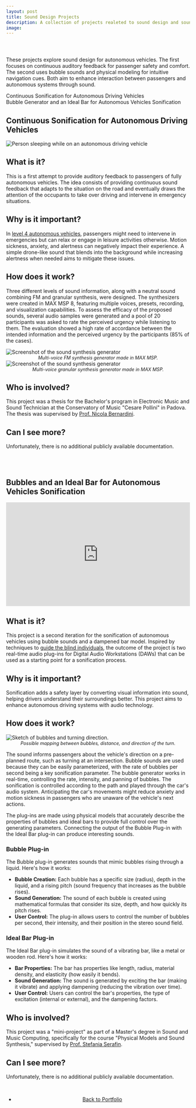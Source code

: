 ```yaml
---
layout: post
title: Sound Design Projects
description: A collection of projects realeted to sound design and sound synthesis
image:
---
```


<!-- Main -->
<div id="main" class="alt">

<!-- One -->
<section id="one">
<div class="inner">
<header class="major">
</header>
<!-- 

<!-- Content -->

<p>These projects explore sound design for autonomous vehicles. The first focuses on continuous auditory feedback for passenger safety and comfort. The second uses bubble sounds and physical modeling for intuitive navigation cues. Both aim to enhance interaction between passengers and autonomous systems through sound.</p>

<nav id="toc">
<ul>
    <li><a href="#continuous-sonification">Continuous Sonification for Autonomous Driving Vehicles</a></li>
    <li><a href="#sonification-bubbles">Bubble Generator and an Ideal Bar for Autonomous Vehicles Sonification</a></li>
</ul>
</nav>

<h1 id="continuous-sonification">Continuous Sonification for Autonomous Driving Vehicles</h1>

<span class="image main"><img src="{% link assets/images/ADV_Sleep.jpg %}" alt="Person sleeping while on an autonomous driving vehicle" /></span>

<h2>What is it?</h2>
<p>This is a first attempt to provide auditory feedback to passengers of fully autonomous vehicles. The idea consists of providing continuous sound feedback that adapts to the situation on the road and eventually draws the attention of the occupants to take over driving and intervene in emergency situations.</p>

<h2>Why is it important?</h2>
<p>In <a href="https://www.sae.org/standards/content/j3016_202104/">level 4 autonomous vehicles</a>, passengers might need to intervene in emergencies but can relax or engage in leisure activities otherwise. Motion sickness, anxiety, and alertness can negatively impact their experience. A simple drone-like sound that blends into the background while increasing alertness when needed aims to mitigate these issues.</p>

<h2>How does it work?</h2>
<p>Three different levels of sound information, along with a neutral sound combining FM and granular synthesis, were designed. The synthesizers were created in MAX MSP 8, featuring multiple voices, presets, recording, and visualization capabilities. To assess the efficacy of the proposed sounds, several audio samples were generated and a pool of 20 participants was asked to rate the perceived urgency while listening to them. The evaluation showed a high rate of accordance between the intended information and the perceived urgency by the participants (85% of the cases).</p>

<div class="row">
    <div class="6u 12u$(small)">
        <span class="image fit" style="max-width: 500px;"><img src="{% link assets/images/AE_FM.jpg %}" alt="Screenshot of the sound synthesis generator" /><br><em style="display: block; text-align: center; font-size: 0.9em;">Multi-voice FM synthesis generator made in MAX MSP.</em></span>
    </div>
    <div class="6u 12u$(small)">
        <span class="image fit" style="max-width: 500px;"><img src="{% link assets/images/AE_Granular.jpg %}" alt="Screenshot of the sound synthesis generator" /><br><em style="display: block; text-align: center; font-size: 0.9em;">Multi-voice granular synthesis generator made in MAX MSP.</em></span>
    </div>
</div>

<h2>Who is involved?</h2>
<p>This project was a thesis for the Bachelor's program in Electronic Music and Sound Technician at the Conservatory of Music "Cesare Pollini" in Padova. The thesis was supervised by <a href="https://it.linkedin.com/in/nbernardini">Prof. Nicola Bernardini</a>.</p>

<h2>Can I see more?</h2>
<p>Unfortunately, there is no additional publicly available documentation.</p>

<br>
<br>

<h1 id="sonification-bubbles">Bubbles and an Ideal Bar for Autonomous Vehicles Sonification</h1>

<div style="text-align: center;">
    <span class="image main">
        <iframe src="https://www.youtube.com/embed/CMKcBtrwiUg?si=CP7CH1HhnsPnEwCH" title="YouTube video player" frameborder="0" allow="accelerometer; autoplay; clipboard-write; encrypted-media; gyroscope; picture-in-picture; web-share" referrerpolicy="strict-origin-when-cross-origin" allowfullscreen style="min-height: 200px; width: 100%; aspect-ratio: 16/9;"></iframe>
    </span>
</div>

<h2>What is it?</h2>
<p>This project is a second iteration for the sonification of autonomous vehicles using bubble sounds and a dampened bar model. Inspired by techniques to <a href="https://opinvisindi.is/bitstream/handle/20.500.11815/702/paper_IJHCS_pre-print.pdf?sequence=3">guide the blind individuals</a>, the outcome of the project is two real-time audio plug-ins for Digital Audio Workstations (DAWs) that can be used as a starting point for a sonification process.</p>

<h2>Why is it important?</h2>
<p>Sonification adds a safety layer by converting visual information into sound, helping drivers understand their surroundings better. This project aims to enhance autonomous driving systems with audio technology.</p>

<h2>How does it work?</h2>
<p><span class="image right"><img src="{% link assets/images/Arrow_Bubbles.jpg %}" alt="Sketch of bubbles and turning direction."/><br><em style="display: block; text-align: center; font-size: 0.9em;">Possible mapping between bubbles, distance, and direction of the turn.</em></span></p>

<p>The sound informs passengers about the vehicle's direction on a pre-planned route, such as turning at an intersection. Bubble sounds are used because they can be easily parameterized, with the rate of bubbles per second being a key sonification parameter. The bubble generator works in real-time, controlling the rate, intensity, and panning of bubbles. The sonification is controlled according to the path and played through the car's audio system. Anticipating the car's movements might reduce anxiety and motion sickness in passengers who are unaware of the vehicle's next actions.</p>

<p>The plug-ins are made using physical models that accurately describe the properties of bubbles and ideal bars to provide full control over the generating parameters. Connecting the output of the Bubble Plug-in with the Ideal Bar plug-in can produce interesting sounds.</p>

<h3>Bubble Plug-in</h3>
<!-- <span class="image right"><img src="{% link assets/images/Bubbles_PlugIn.jpg %}" alt="Bubble plug-in."/><br><em style="display: block; text-align: center; font-size: 0.9em;">Bubble plug-in</em></span> -->
<p>The Bubble plug-in generates sounds that mimic bubbles rising through a liquid. Here's how it works:</p>
<ul>
    <li><strong>Bubble Creation:</strong> Each bubble has a specific size (radius), depth in the liquid, and a rising pitch (sound frequency that increases as the bubble rises).</li>
    <li><strong>Sound Generation:</strong> The sound of each bubble is created using mathematical formulas that consider its size, depth, and how quickly its pitch rises.</li>
    <li><strong>User Control:</strong> The plug-in allows users to control the number of bubbles per second, their intensity, and their position in the stereo sound field.</li>
</ul>

<h3>Ideal Bar Plug-in</h3>
<!-- <span class="image right"><img src="{% link assets/images/FDS_Bar_Plugin.jpg %}" alt="Ideal bar plug-in."/><br><em style="display: block; text-align: center; font-size: 0.9em;">Ideal Bar plug-in</em></span> -->
<p>The Ideal Bar plug-in simulates the sound of a vibrating bar, like a metal or wooden rod. Here's how it works:</p>
<ul>
    <li><strong>Bar Properties:</strong> The bar has properties like length, radius, material density, and elasticity (how easily it bends).</li>
    <li><strong>Sound Generation:</strong> The sound is generated by exciting the bar (making it vibrate) and applying dampening (reducing the vibration over time).</li>
    <li><strong>User Control:</strong> Users can control the bar's properties, the type of excitation (internal or external), and the dampening factors.</li>
</ul>

<!-- <span class="image main"><img src="{% link assets/images/Car_Bubbles.jpg %}" alt="Sketch of the sonification concept with bubbles" /><br><em style="display: block; text-align: center; font-size: 0.9em;">Simple sketch of how the sonification panning might happen.</em></span> -->

<h2>Who is involved?</h2>
<p>This project was a "mini-project" as part of a Master's degree in Sound and Music Computing, specifically for the course "Physical Models and Sound Synthesis," supervised by <a href="https://vbn.aau.dk/en/persons/107881">Prof. Stefania Serafin</a>.</p>

<h2>Can I see more?</h2>
<p>Unfortunately, there is no additional publicly available documentation.</p>


<br>
<div style="text-align: center;">
<ul class="actions">
<li><a href="Portfolio.html" class="button">Back to Portfolio</a></li>
</ul>
</div>


